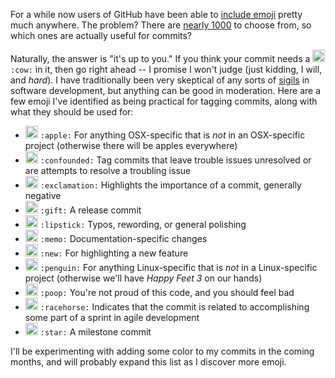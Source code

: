 <!--
layout: post
title: Useful GitHub Commit Emoji
date: 2014-10-11T04:29:17.071373
comments: true
categories: Uncategorized
-->

For a while now users of GitHub have been able to [include emoji](https://github.com/blog/816-emoji) pretty much anywhere. The problem? There are [nearly 1000](http://www.emoji-cheat-sheet.com/) to choose from, so which ones are actually useful for commits?

<!-- more -->

Naturally, the answer is "it's up to you." If you think your commit needs a ![cow](https://raw.githubusercontent.com/arvida/emoji-cheat-sheet.com/master/public/graphics/emojis/cow.png) `:cow:` in it, then go right ahead -- I promise I won't judge (just kidding, I will, and *hard*). I have traditionally been very skeptical of any sorts of [sigils](http://xkcd.com/1306/) in software development, but anything can be good in moderation. Here are a few emoji I've identified as being practical for tagging commits, along with what they should be used for:

- ![apple](https://raw.githubusercontent.com/arvida/emoji-cheat-sheet.com/master/public/graphics/emojis/apple.png) `:apple:` For anything OSX-specific that is *not* in an OSX-specific project (otherwise there will be apples everywhere)
- ![confounded](https://raw.githubusercontent.com/arvida/emoji-cheat-sheet.com/master/public/graphics/emojis/confounded.png) `:confounded:` Tag commits that leave trouble issues unresolved or are attempts to resolve a troubling issue
- ![exclamation](https://raw.githubusercontent.com/arvida/emoji-cheat-sheet.com/master/public/graphics/emojis/exclamation.png) `:exclamation:` Highlights the importance of a commit, generally negative
- ![gift](https://raw.githubusercontent.com/arvida/emoji-cheat-sheet.com/master/public/graphics/emojis/gift.png) `:gift:` A release commit
- ![lipstick](https://raw.githubusercontent.com/arvida/emoji-cheat-sheet.com/master/public/graphics/emojis/lipstick.png) `:lipstick:` Typos, rewording, or general polishing
- ![memo](https://raw.githubusercontent.com/arvida/emoji-cheat-sheet.com/master/public/graphics/emojis/memo.png) `:memo:` Documentation-specific changes
- ![new](https://raw.githubusercontent.com/arvida/emoji-cheat-sheet.com/master/public/graphics/emojis/new.png) `:new:` For highlighting a new feature
- ![penguin](https://raw.githubusercontent.com/arvida/emoji-cheat-sheet.com/master/public/graphics/emojis/penguin.png) `:penguin:` For anything Linux-specific that is *not* in a Linux-specific project (otherwise we'll have *Happy Feet 3* on our hands)
- ![poop](https://raw.githubusercontent.com/arvida/emoji-cheat-sheet.com/master/public/graphics/emojis/poop.png) `:poop:` You're not proud of this code, and you should feel bad
- ![racehorse](https://raw.githubusercontent.com/arvida/emoji-cheat-sheet.com/master/public/graphics/emojis/racehorse.png) `:racehorse:` Indicates that the commit is related to accomplishing some part of a sprint in agile development
- ![star](https://raw.githubusercontent.com/arvida/emoji-cheat-sheet.com/master/public/graphics/emojis/star.png) `:star:` A milestone commit

I'll be experimenting with adding some color to my commits in the coming months, and will probably expand this list as I discover more emoji.

<style>
img {
    width: 20px;
    height: 20px;
}
</style>
